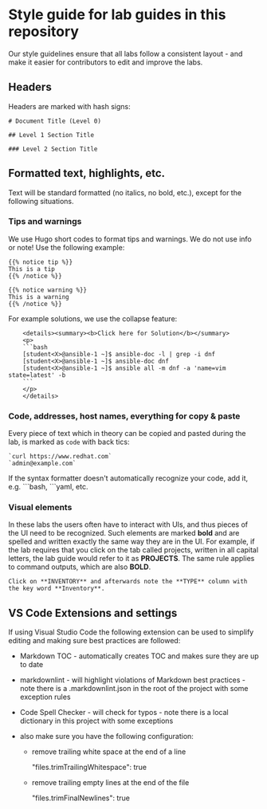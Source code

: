 # Style guide for lab guides in this repository

Our style guidelines ensure that all labs follow a consistent layout - and make it easier for contributors to edit and improve the labs.

## Headers

Headers are marked with hash signs:

```
# Document Title (Level 0)

## Level 1 Section Title

### Level 2 Section Title
```

## Formatted text, highlights, etc.

Text will be standard formatted (no italics, no bold, etc.), except for the following situations.

### Tips and warnings

We use Hugo short codes to format tips and warnings. We do not use info or note! Use the following example:

```
{{% notice tip %}}
This is a tip
{{% /notice %}}
```

```
{{% notice warning %}}
This is a warning
{{% /notice %}}
```

For example solutions, we use the collapse feature:

```
    <details><summary><b>Click here for Solution</b></summary>
    <p>
    ```bash
    [student<X>@ansible-1 ~]$ ansible-doc -l | grep -i dnf
    [student<X>@ansible-1 ~]$ ansible-doc dnf
    [student<X>@ansible-1 ~]$ ansible all -m dnf -a 'name=vim state=latest' -b
    ```
    </p>
    </details>
```

### Code, addresses, host names, everything for copy & paste

Every piece of text which in theory can be copied and pasted during the lab, is marked as `code` with back tics:

```
`curl https://www.redhat.com`
`admin@example.com`
```

If the syntax formatter doesn't automatically recognize your code, add it, e.g. \`\`\`bash, \`\`\`yaml, etc.

### Visual elements

In these labs the users often have to interact with UIs, and thus pieces of the UI need to be recognized. Such elements are marked **bold** and are spelled and written exactly the same way they are in the UI. For example, if the lab requires that you  click on the tab called projects, written in all capital letters, the lab guide would refer to it as **PROJECTS**. The same rule applies to command outputs, which are also **BOLD**.

```
Click on **INVENTORY** and afterwards note the **TYPE** column with the key word **Inventory**.
```

## VS Code Extensions and settings

If using Visual Studio Code the following extension can be used to simplify editing and making sure best practices are followed:

- Markdown TOC - automatically creates TOC and makes sure they are up to date

- markdownlint - will highlight violations of Markdown best practices - note there is a .markdownlint.json in the root of the project with some exception rules

- Code Spell Checker - will check for typos - note there is a local dictionary in this project with some exceptions

- also make sure you have the following configuration:

  - remove trailing white space at the end of a line

    "files.trimTrailingWhitespace": true

  - remove trailing empty lines at the end of the file

    "files.trimFinalNewlines": true
